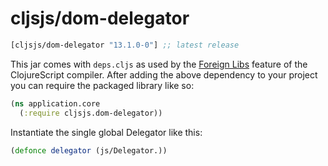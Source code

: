 # cljsjs/dom-delegator

[](dependency)
```clojure
[cljsjs/dom-delegator "13.1.0-0"] ;; latest release
```
[](/dependency)

This jar comes with `deps.cljs` as used by the [Foreign Libs][flibs] feature
of the ClojureScript compiler. After adding the above dependency to your project
you can require the packaged library like so:

```clojure
(ns application.core
  (:require cljsjs.dom-delegator))
```

Instantiate the single global Delegator like this:

```clojure
(defonce delegator (js/Delegator.))
```

[flibs]: https://clojurescript.org/reference/packaging-foreign-deps
